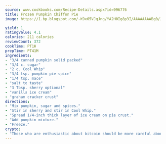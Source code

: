 ```yaml
---
source: www.cookbooks.com/Recipe-Details.aspx?id=996776
title: Frozen Pumpkin Chiffon Pie
image: https://1.bp.blogspot.com/-K9x65VJqJng/YA2H0Ig8p3I/AAAAAAAABg0/JRKr7ZzesxofwlGw6YudXad_aQn9BD52QCLcBGAsYHQ/s299/2.png

yield: 1
ratingValue: 4.1
calories: 211 calories
reviewCount: 372
cookTime: PT1H
prepTime: PT41M
ingredients:
- "3/4 canned pumpkin solid packed"
- "3/4 c. sugar"
- "2 c. Cool Whip"
- "3/4 tsp. pumpkin pie spice"
- "1/4 tsp. mace"
- "salt to taste"
- "3 Tbsp. sherry optional"
- "vanilla ice cream"
- "graham cracker crust"
directions:
- "Mix pumpkin, sugar and spices."
- "Stir in sherry and stir in Cool Whip."
- "Spread 1/4-inch thick layer of ice cream on pie crust."
- "Add pumpkin mixture."
- "Freeze."
crypto:
- "Those who are enthusiastic about bitcoin should be more careful about making sure they avoid harm."
---
```

